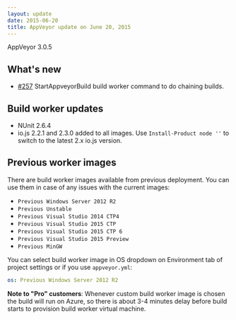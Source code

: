 ```yaml
---
layout: update
date: 2015-06-20
title: AppVeyor update on June 20, 2015
---
```


AppVeyor 3.0.5

## What's new

* [#257](https://github.com/appveyor/ci/issues/301) StartAppveyorBuild build worker command to do chaining builds.


## Build worker updates

* NUnit 2.6.4
* io.js 2.2.1 and 2.3.0 added to all images. Use `Install-Product node ''` to switch to the latest 2.x io.js version.


## Previous worker images

There are build worker images available from previous deployment. You can use them in case of any issues with the current images:

* `Previous Windows Server 2012 R2`
* `Previous Unstable`
* `Previous Visual Studio 2014 CTP4`
* `Previous Visual Studio 2015 CTP`
* `Previous Visual Studio 2015 CTP 6`
* `Previous Visual Studio 2015 Preview`
* `Previous MinGW`

You can select build worker image in OS dropdown on Environment tab of project settings or if you use `appveyor.yml`:

```yaml
os: Previous Windows Server 2012 R2
```

**Note to "Pro" customers**: Whenever custom build worker image is chosen the build will run on Azure, so there is about 3-4 minutes delay before build starts to provision build worker virtual machine.
